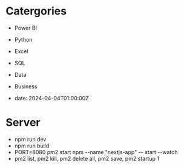 # Catergories

- Power BI
- Python
- Excel
- SQL
- Data
- Business

- date: 2024-04-04T01:00:00Z

# Server

- npm run dev
- npm run build
- PORT=8080 pm2 start npm --name "nextjs-app" -- start --watch
- pm2 list, pm2 kill, pm2 delete all, pm2 save, pm2 startup
1